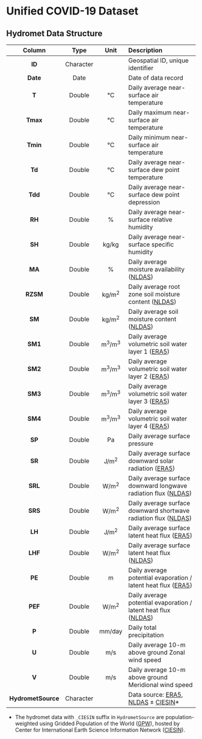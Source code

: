# Unified COVID-19 Dataset

## Hydromet Data Structure

|       Column       |   Type    |            Unit             | Description                                                                                                                                                                       |
| :----------------: | :-------: | :-------------------------: | :-------------------------------------------------------------------------------------------------------------------------------------------------------------------------------- |
|       **ID**       | Character |                             | Geospatial ID, unique identifier                                                                                                                                                  |
|      **Date**      |   Date    |                             | Date of data record                                                                                                                                                               |
|       **T**        |  Double   |             °C              | Daily average near-surface air temperature                                                                                                                                        |
|      **Tmax**      |  Double   |             °C              | Daily maximum near-surface air temperature                                                                                                                                        |
|      **Tmin**      |  Double   |             °C              | Daily minimum near-surface air temperature                                                                                                                                        |
|       **Td**       |  Double   |             °C              | Daily average near-surface dew point temperature                                                                                                                                  |
|      **Tdd**       |  Double   |             °C              | Daily average near-surface dew point depression                                                                                                                                   |
|       **RH**       |  Double   |              %              | Daily average near-surface relative humidity                                                                                                                                      |
|       **SH**       |  Double   |            kg/kg            | Daily average near-surface specific humidity                                                                                                                                      |
|       **MA**       |  Double   |              %              | Daily average moisture availability ([NLDAS](https://ldas.gsfc.nasa.gov/nldas))                                                                                                   |
|      **RZSM**      |  Double   |      kg/m<sup>2</sup>       | Daily average root zone soil moisture content ([NLDAS](https://ldas.gsfc.nasa.gov/nldas))                                                                                         |
|       **SM**       |  Double   |      kg/m<sup>2</sup>       | Daily average soil moisture content ([NLDAS](https://ldas.gsfc.nasa.gov/nldas))                                                                                                   |
|      **SM1**       |  Double   | m<sup>3</sup>/m<sup>3</sup> | Daily average volumetric soil water layer 1 ([ERA5](https://www.ecmwf.int/en/forecasts/dataset/ecmwf-reanalysis-v5))                                                        |
|      **SM2**       |  Double   | m<sup>3</sup>/m<sup>3</sup> | Daily average volumetric soil water layer 2 ([ERA5](https://www.ecmwf.int/en/forecasts/dataset/ecmwf-reanalysis-v5))                                                        |
|      **SM3**       |  Double   | m<sup>3</sup>/m<sup>3</sup> | Daily average volumetric soil water layer 3 ([ERA5](https://www.ecmwf.int/en/forecasts/dataset/ecmwf-reanalysis-v5))                                                        |
|      **SM4**       |  Double   | m<sup>3</sup>/m<sup>3</sup> | Daily average volumetric soil water layer 4 ([ERA5](https://www.ecmwf.int/en/forecasts/dataset/ecmwf-reanalysis-v5))                                                        |
|       **SP**       |  Double   |             Pa              | Daily average surface pressure                                                                                                                                                    |
|       **SR**       |  Double   |       J/m<sup>2</sup>       | Daily average surface downward solar radiation ([ERA5](https://www.ecmwf.int/en/forecasts/dataset/ecmwf-reanalysis-v5))                                                     |
|      **SRL**       |  Double   |       W/m<sup>2</sup>       | Daily average surface downward longwave radiation flux ([NLDAS](https://ldas.gsfc.nasa.gov/nldas))                                                                                |
|      **SRS**       |  Double   |       W/m<sup>2</sup>       | Daily average surface downward shortwave radiation flux ([NLDAS](https://ldas.gsfc.nasa.gov/nldas))                                                                               |
|       **LH**       |  Double   |       J/m<sup>2</sup>       | Daily average surface latent heat flux ([ERA5](https://www.ecmwf.int/en/forecasts/dataset/ecmwf-reanalysis-v5))                                                             |
|      **LHF**       |  Double   |       W/m<sup>2</sup>       | Daily average surface latent heat flux ([NLDAS](https://ldas.gsfc.nasa.gov/nldas))                                                                                                |
|       **PE**       |  Double   |              m              | Daily average potential evaporation / latent heat flux ([ERA5](https://www.ecmwf.int/en/forecasts/dataset/ecmwf-reanalysis-v5))                                             |
|      **PEF**       |  Double   |       W/m<sup>2</sup>       | Daily average potential evaporation / latent heat flux ([NLDAS](https://ldas.gsfc.nasa.gov/nldas))                                                                                |
|       **P**        |  Double   |           mm/day            | Daily total precipitation                                                                                                                                                         |
|       **U**        |  Double   |             m/s             | Daily average 10-m above ground Zonal wind speed                                                                                                                                  |
|       **V**        |  Double   |             m/s             | Daily average 10-m above ground Meridional wind speed                                                                                                                             |
| **HydrometSource** | Character |                             | Data source: [ERA5](https://www.ecmwf.int/en/forecasts/dataset/ecmwf-reanalysis-v5), [NLDAS](https://ldas.gsfc.nasa.gov/nldas) ± [CIESIN](http://www.ciesin.columbia.edu)\* |

- The hydromet data with `_CIESIN` suffix in `HydrometSource` are population-weighted using Gridded Population of the World ([GPW](https://sedac.ciesin.columbia.edu/data/collection/gpw-v4)), hosted by Center for International Earth Science Information Network ([CIESIN](http://www.ciesin.columbia.edu)).

